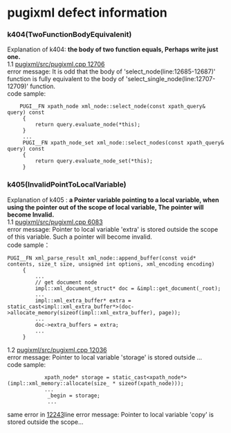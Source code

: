 pugixml defect information
=======================
### k404(TwoFunctionBodyEquivalenit)
Explanation of k404: **the body of two function equals, Perhaps write just one.**<br>
1.1 [pugixml/src/pugixml.cpp 12706](pugixml/src/pugixml.cpp#L12706-#L12709) <br>
error message: It is odd that the body of 'select_node(line:12685-12687)' function is fully equivalent to the body of 'select_single_node(line:12707-12709)' function.<br>
code sample:
```
    PUGI__FN xpath_node xml_node::select_node(const xpath_query& query) const
     {
         return query.evaluate_node(*this);
     }
     ...
     PUGI__FN xpath_node_set xml_node::select_nodes(const xpath_query& query) const
     {
         return query.evaluate_node_set(*this);
     }
```
### k405(InvalidPointToLocalVariable)
Explanation of k405 : **a Pointer variable pointing to a local variable, when using the pointer out of the scope of local variable, The pointer will become Invalid.**<br>
1.1 [pugixml/src/pugixml.cpp 6083](pugixml/src/pugixml.cpp#L6083)<br>
error message: Pointer to local variable 'extra' is stored outside the scope of this variable. Such a pointer will become invalid.<br>
code sample：
```
PUGI__FN xml_parse_result xml_node::append_buffer(const void* contents, size_t size, unsigned int options, xml_encoding encoding)
     {
         ...
         // get document node
         impl::xml_document_struct* doc = &impl::get_document(_root);
         ...
         impl::xml_extra_buffer* extra = static_cast<impl::xml_extra_buffer*>(doc->allocate_memory(sizeof(impl::xml_extra_buffer), page));
         ...
         doc->extra_buffers = extra;
         ...
     }
```
1.2 [pugixml/src/pugixml.cpp 12036](pugixml/src/pugixml.cpp#L12036)<br>
error message: Pointer to local variable 'storage' is stored outside ...<br>
code sample:
```
            xpath_node* storage = static_cast<xpath_node*>(impl::xml_memory::allocate(size_ * sizeof(xpath_node)));
            ...
             _begin = storage;
             ...
```
same error in [12243](pugixml/src/pugixml.cpp#L12243)line error message: Pointer to local variable 'copy' is stored outside the scope...<br>
